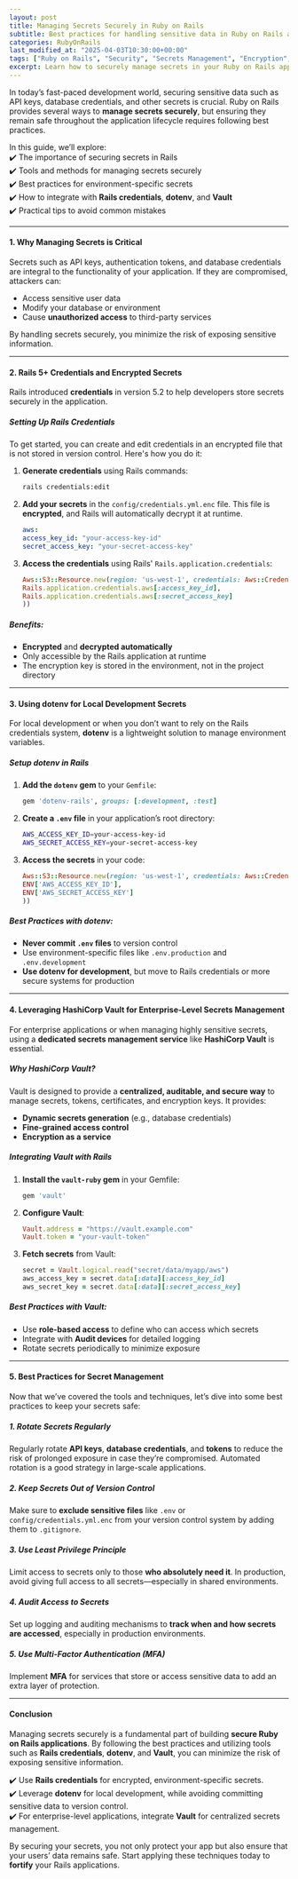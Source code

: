 ```yaml
---
layout: post  
title: Managing Secrets Securely in Ruby on Rails  
subtitle: Best practices for handling sensitive data in Ruby on Rails applications  
categories: RubyOnRails
last_modified_at: "2025-04-03T10:30:00+00:00"
tags: ["Ruby on Rails", "Security", "Secrets Management", "Encryption", "DevOps"]  
excerpt: Learn how to securely manage secrets in your Ruby on Rails applications by utilizing best practices and modern tools to safeguard sensitive data.  
---
```

In today’s fast-paced development world, securing sensitive data such as API keys, database credentials, and other secrets is crucial. Ruby on Rails provides several ways to **manage secrets securely**, but ensuring they remain safe throughout the application lifecycle requires following best practices.

In this guide, we’ll explore:  
✔️ The importance of securing secrets in Rails  
✔️ Tools and methods for managing secrets securely  
✔️ Best practices for environment-specific secrets  
✔️ How to integrate with **Rails credentials**, **dotenv**, and **Vault**  
✔️ Practical tips to avoid common mistakes

---

#### **1. Why Managing Secrets is Critical**
Secrets such as API keys, authentication tokens, and database credentials are integral to the functionality of your application. If they are compromised, attackers can:

- Access sensitive user data
- Modify your database or environment
- Cause **unauthorized access** to third-party services

By handling secrets securely, you minimize the risk of exposing sensitive information.

---

#### **2. Rails 5+ Credentials and Encrypted Secrets**
Rails introduced **credentials** in version 5.2 to help developers store secrets securely in the application.

##### **Setting Up Rails Credentials**
To get started, you can create and edit credentials in an encrypted file that is not stored in version control. Here's how you do it:

1. **Generate credentials** using Rails commands:

   ```bash  
   rails credentials:edit  
   ```

2. **Add your secrets** in the `config/credentials.yml.enc` file. This file is **encrypted**, and Rails will automatically decrypt it at runtime.

   ```yml  
   aws:  
   access_key_id: "your-access-key-id"  
   secret_access_key: "your-secret-access-key"  
   ```

3. **Access the credentials** using Rails' `Rails.application.credentials`:

   ```ruby  
   Aws::S3::Resource.new(region: 'us-west-1', credentials: Aws::Credentials.new(  
   Rails.application.credentials.aws[:access_key_id],  
   Rails.application.credentials.aws[:secret_access_key]  
   ))  
   ```

##### **Benefits:**
- **Encrypted** and **decrypted automatically**
- Only accessible by the Rails application at runtime
- The encryption key is stored in the environment, not in the project directory

---

#### **3. Using dotenv for Local Development Secrets**
For local development or when you don’t want to rely on the Rails credentials system, **dotenv** is a lightweight solution to manage environment variables.

##### **Setup dotenv in Rails**
1. **Add the `dotenv` gem** to your `Gemfile`:

   ```ruby  
   gem 'dotenv-rails', groups: [:development, :test]  
   ```

2. **Create a `.env` file** in your application’s root directory:

   ```bash  
   AWS_ACCESS_KEY_ID=your-access-key-id  
   AWS_SECRET_ACCESS_KEY=your-secret-access-key  
   ```

3. **Access the secrets** in your code:

   ```ruby  
   Aws::S3::Resource.new(region: 'us-west-1', credentials: Aws::Credentials.new(  
   ENV['AWS_ACCESS_KEY_ID'],  
   ENV['AWS_SECRET_ACCESS_KEY']  
   ))  
   ```

##### **Best Practices with dotenv:**
- **Never commit `.env` files** to version control
- Use environment-specific files like `.env.production` and `.env.development`
- **Use dotenv for development**, but move to Rails credentials or more secure systems for production

---

#### **4. Leveraging HashiCorp Vault for Enterprise-Level Secrets Management**
For enterprise applications or when managing highly sensitive secrets, using a **dedicated secrets management service** like **HashiCorp Vault** is essential.

##### **Why HashiCorp Vault?**
Vault is designed to provide a **centralized, auditable, and secure way** to manage secrets, tokens, certificates, and encryption keys. It provides:
- **Dynamic secrets generation** (e.g., database credentials)
- **Fine-grained access control**
- **Encryption as a service**

##### **Integrating Vault with Rails**
1. **Install the `vault-ruby` gem** in your Gemfile:

   ```ruby  
   gem 'vault'  
   ```

2. **Configure Vault**:

   ```ruby
   Vault.address = "https://vault.example.com"
   Vault.token = "your-vault-token"
   ```

3. **Fetch secrets** from Vault:

   ```ruby  
   secret = Vault.logical.read("secret/data/myapp/aws")  
   aws_access_key = secret.data[:data][:access_key_id]  
   aws_secret_key = secret.data[:data][:secret_access_key]  
   ```

##### **Best Practices with Vault:**
- Use **role-based access** to define who can access which secrets
- Integrate with **Audit devices** for detailed logging
- Rotate secrets periodically to minimize exposure

---

#### **5. Best Practices for Secret Management**
Now that we’ve covered the tools and techniques, let’s dive into some best practices to keep your secrets safe:

##### **1. Rotate Secrets Regularly**
Regularly rotate **API keys**, **database credentials**, and **tokens** to reduce the risk of prolonged exposure in case they’re compromised. Automated rotation is a good strategy in large-scale applications.

##### **2. Keep Secrets Out of Version Control**
Make sure to **exclude sensitive files** like `.env` or `config/credentials.yml.enc` from your version control system by adding them to `.gitignore`.

##### **3. Use Least Privilege Principle**
Limit access to secrets only to those **who absolutely need it**. In production, avoid giving full access to all secrets—especially in shared environments.

##### **4. Audit Access to Secrets**
Set up logging and auditing mechanisms to **track when and how secrets are accessed**, especially in production environments.

##### **5. Use Multi-Factor Authentication (MFA)**
Implement **MFA** for services that store or access sensitive data to add an extra layer of protection.

---

#### **Conclusion**
Managing secrets securely is a fundamental part of building **secure Ruby on Rails applications**. By following the best practices and utilizing tools such as **Rails credentials**, **dotenv**, and **Vault**, you can minimize the risk of exposing sensitive information.

✔️ Use **Rails credentials** for encrypted, environment-specific secrets.  
✔️ Leverage **dotenv** for local development, while avoiding committing sensitive data to version control.  
✔️ For enterprise-level applications, integrate **Vault** for centralized secrets management.

By securing your secrets, you not only protect your app but also ensure that your users’ data remains safe. Start applying these techniques today to **fortify** your Rails applications.

